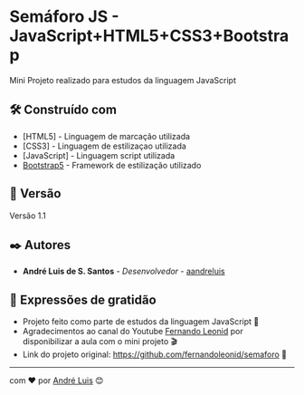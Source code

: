 # Semáforo JS - JavaScript+HTML5+CSS3+Bootstrap

Mini Projeto realizado para estudos da linguagem JavaScript

## 🛠️ Construído com

* [HTML5] - Linguagem de marcação utilizada
* [CSS3] - Linguagem de estilizaçao utilizada
* [JavaScript] - Linguagem script utilizada
* [Bootstrap5](https://getbootstrap.com/) - Framework de estilização utilizado

## 📌 Versão

Versão 1.1

## ✒️ Autores

* **André Luis de S. Santos** - *Desenvolvedor* - [aandreluis](https://github.com/aandreluis)

## 🎁 Expressões de gratidão

* Projeto feito como parte de estudos da linguagem JavaScript 📢 
* Agradecimentos ao canal do Youtube [Fernando Leonid](https://www.youtube.com/channel/UCUx9gTvh8siElre9J7rF18w) por disponibilizar a aula com o mini projeto 🎬
* Link do projeto original: https://github.com/fernandoleonid/semaforo 🔦  

---
com ❤️ por [André Luis](https://gist.github.com/aandreluis) 😊